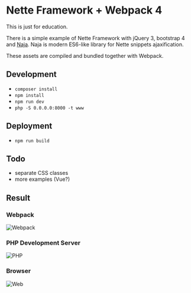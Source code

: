 # Nette Framework + Webpack 4

This is just for education.

There is a simple example of Nette Framework with jQuery 3, bootstrap 4 and [Naja](https://github.com/jiripudil/Naja).
Naja is modern ES6-like library for Nette snippets ajaxification.

These assets are compiled and bundled together with Webpack.

## Development

- `composer install`
- `npm install`
- `npm run dev`
- `php -S 0.0.0.0:8000 -t www`

## Deployment

- `npm run build`

## Todo

- separate CSS classes
- more examples (Vue?)

## Result

### Webpack

![Webpack](https://raw.githubusercontent.com/trainit/2018-03-nette-webpack/master/.docs/webpack.png)

### PHP Development Server

![PHP](https://raw.githubusercontent.com/trainit/2018-03-nette-webpack/master/.docs/phpserver.png)

### Browser

![Web](https://raw.githubusercontent.com/trainit/2018-03-nette-webpack/master/.docs/web.png)
